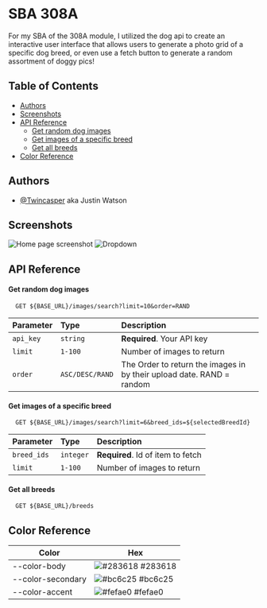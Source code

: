 
# SBA 308A

For my SBA of the 308A module, I utilized the dog api to create an interactive user interface that allows users to generate a photo grid of a specific dog breed, or even use a fetch button to generate a random assortment of doggy pics!

## Table of Contents
- [Authors](#authors)
- [Screenshots](#screenshots)
- [API Reference](#api-reference)
  - [Get random dog images](#get-random-dog-images)
  - [Get images of a specific breed](#get-images-of-a-specific-breed)
  - [Get all breeds](#get-all-breeds)
- [Color Reference](#color-reference)


## Authors

- [@Twincasper](https://www.github.com/Twincasper) aka Justin Watson


## Screenshots

![Home page screenshot](./screenshots/home.png)
![Dropdown](./screenshots/dropdown.png)


## API Reference

#### Get random dog images

```http
  GET ${BASE_URL}/images/search?limit=10&order=RAND
```

| Parameter | Type     | Description                |
| :-------- | :------- | :------------------------- |
| `api_key` | `string` | **Required**. Your API key |
| `limit`   | `1-100`  | Number of images to return |
| `order`   | `ASC/DESC/RAND`  | The Order to return the images in by their upload date. RAND = random |

#### Get images of a specific breed

```http
  GET ${BASE_URL}/images/search?limit=6&breed_ids=${selectedBreedId}
```

| Parameter | Type     | Description                       |
| :-------- | :------- | :-------------------------------- |
| `breed_ids`      | `integer` | **Required**. Id of item to fetch |
| `limit`      | `1-100` | Number of images to return |

#### Get all breeds

```http
  GET ${BASE_URL}/breeds
```


## Color Reference

| Color             | Hex                                                                |
| ----------------- | ------------------------------------------------------------------ |
| --color-body      | ![#283618](https://via.placeholder.com/10/283618?text=+) #283618   |
| --color-secondary | ![#bc6c25](https://via.placeholder.com/10/bc6c25?text=+) #bc6c25   |
| --color-accent    | ![#fefae0](https://via.placeholder.com/10/fefae0?text=+) #fefae0   |

